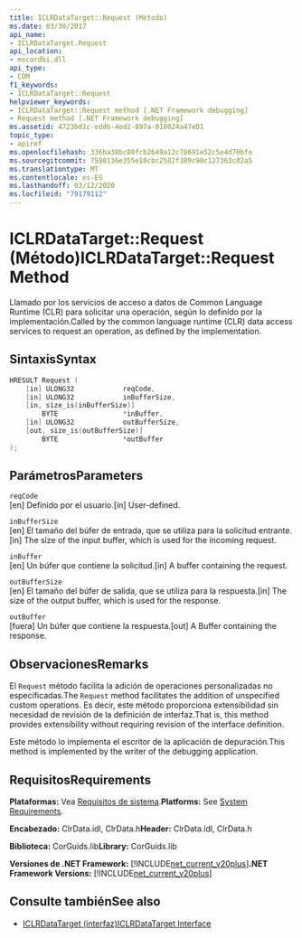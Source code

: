 ```yaml
---
title: ICLRDataTarget::Request (Método)
ms.date: 03/30/2017
api_name:
- ICLRDataTarget.Request
api_location:
- mscordbi.dll
api_type:
- COM
f1_keywords:
- ICLRDataTarget::Request
helpviewer_keywords:
- ICLRDataTarget::Request method [.NET Framework debugging]
- Request method [.NET Framework debugging]
ms.assetid: 4723bd1c-eddb-4ed2-897a-010024a47e01
topic_type:
- apiref
ms.openlocfilehash: 336ba38bc80fcb2649a12c78691e52c5e4d70bfe
ms.sourcegitcommit: 7588136e355e10cbc2582f389c90c127363c02a5
ms.translationtype: MT
ms.contentlocale: es-ES
ms.lasthandoff: 03/12/2020
ms.locfileid: "79179112"
---
```

# <a name="iclrdatatargetrequest-method"></a><span data-ttu-id="93ecd-102">ICLRDataTarget::Request (Método)</span><span class="sxs-lookup"><span data-stu-id="93ecd-102">ICLRDataTarget::Request Method</span></span>
<span data-ttu-id="93ecd-103">Llamado por los servicios de acceso a datos de Common Language Runtime (CLR) para solicitar una operación, según lo definido por la implementación.</span><span class="sxs-lookup"><span data-stu-id="93ecd-103">Called by the common language runtime (CLR) data access services to request an operation, as defined by the implementation.</span></span>  
  
## <a name="syntax"></a><span data-ttu-id="93ecd-104">Sintaxis</span><span class="sxs-lookup"><span data-stu-id="93ecd-104">Syntax</span></span>  
  
```cpp  
HRESULT Request (  
    [in] ULONG32            reqCode,  
    [in] ULONG32            inBufferSize,  
    [in, size_is(inBufferSize)]
        BYTE                *inBuffer,  
    [in] ULONG32            outBufferSize,  
    [out, size_is(outBufferSize)]
        BYTE                *outBuffer  
);  
```  
  
## <a name="parameters"></a><span data-ttu-id="93ecd-105">Parámetros</span><span class="sxs-lookup"><span data-stu-id="93ecd-105">Parameters</span></span>  
 `reqCode`  
 <span data-ttu-id="93ecd-106">[en] Definido por el usuario.</span><span class="sxs-lookup"><span data-stu-id="93ecd-106">[in] User-defined.</span></span>  
  
 `inBufferSize`  
 <span data-ttu-id="93ecd-107">[en] El tamaño del búfer de entrada, que se utiliza para la solicitud entrante.</span><span class="sxs-lookup"><span data-stu-id="93ecd-107">[in] The size of the input buffer, which is used for the incoming request.</span></span>  
  
 `inBuffer`  
 <span data-ttu-id="93ecd-108">[en] Un búfer que contiene la solicitud.</span><span class="sxs-lookup"><span data-stu-id="93ecd-108">[in] A buffer containing the request.</span></span>  
  
 `outBufferSize`  
 <span data-ttu-id="93ecd-109">[en] El tamaño del búfer de salida, que se utiliza para la respuesta.</span><span class="sxs-lookup"><span data-stu-id="93ecd-109">[in] The size of the output buffer, which is used for the response.</span></span>  
  
 `outBuffer`  
 <span data-ttu-id="93ecd-110">[fuera] Un búfer que contiene la respuesta.</span><span class="sxs-lookup"><span data-stu-id="93ecd-110">[out] A Buffer containing the response.</span></span>  
  
## <a name="remarks"></a><span data-ttu-id="93ecd-111">Observaciones</span><span class="sxs-lookup"><span data-stu-id="93ecd-111">Remarks</span></span>  
 <span data-ttu-id="93ecd-112">El `Request` método facilita la adición de operaciones personalizadas no especificadas.</span><span class="sxs-lookup"><span data-stu-id="93ecd-112">The `Request` method facilitates the addition of unspecified custom operations.</span></span> <span data-ttu-id="93ecd-113">Es decir, este método proporciona extensibilidad sin necesidad de revisión de la definición de interfaz.</span><span class="sxs-lookup"><span data-stu-id="93ecd-113">That is, this method provides extensibility without requiring revision of the interface definition.</span></span>  
  
 <span data-ttu-id="93ecd-114">Este método lo implementa el escritor de la aplicación de depuración.</span><span class="sxs-lookup"><span data-stu-id="93ecd-114">This method is implemented by the writer of the debugging application.</span></span>  
  
## <a name="requirements"></a><span data-ttu-id="93ecd-115">Requisitos</span><span class="sxs-lookup"><span data-stu-id="93ecd-115">Requirements</span></span>  
 <span data-ttu-id="93ecd-116">**Plataformas:** Vea [Requisitos de sistema](../../../../docs/framework/get-started/system-requirements.md).</span><span class="sxs-lookup"><span data-stu-id="93ecd-116">**Platforms:** See [System Requirements](../../../../docs/framework/get-started/system-requirements.md).</span></span>  
  
 <span data-ttu-id="93ecd-117">**Encabezado:** ClrData.idl, ClrData.h</span><span class="sxs-lookup"><span data-stu-id="93ecd-117">**Header:** ClrData.idl, ClrData.h</span></span>  
  
 <span data-ttu-id="93ecd-118">**Biblioteca:** CorGuids.lib</span><span class="sxs-lookup"><span data-stu-id="93ecd-118">**Library:** CorGuids.lib</span></span>  
  
 <span data-ttu-id="93ecd-119">**Versiones de .NET Framework:** [!INCLUDE[net_current_v20plus](../../../../includes/net-current-v20plus-md.md)]</span><span class="sxs-lookup"><span data-stu-id="93ecd-119">**.NET Framework Versions:** [!INCLUDE[net_current_v20plus](../../../../includes/net-current-v20plus-md.md)]</span></span>  
  
## <a name="see-also"></a><span data-ttu-id="93ecd-120">Consulte también</span><span class="sxs-lookup"><span data-stu-id="93ecd-120">See also</span></span>

- [<span data-ttu-id="93ecd-121">ICLRDataTarget (interfaz)</span><span class="sxs-lookup"><span data-stu-id="93ecd-121">ICLRDataTarget Interface</span></span>](iclrdatatarget-interface.md)
